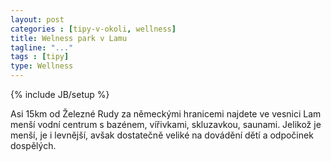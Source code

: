 ```yaml
---
layout: post
categories : [tipy-v-okoli, wellness]
title: Welness park v Lamu
tagline: "..."
tags : [tipy]
type: Wellness
---
```

{% include JB/setup %}

Asi 15km od Železné Rudy za německými hranicemi najdete ve vesnici Lam menší vodní centrum s bazénem, vířivkami, skluzavkou, saunami. Jelikož je menší, je i levnější, avšak dostatečně veliké na dovádění dětí a odpočinek dospělých.
